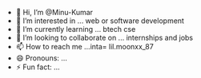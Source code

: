 - 👋 Hi, I’m @Minu-Kumar
- 👀 I’m interested in ... web or software development
- 🌱 I’m currently learning ... btech cse 
- 💞️ I’m looking to collaborate on ... internships and jobs
- 📫 How to reach me ...inta= lil.moonxx_87
- 😄 Pronouns: ...
- ⚡ Fun fact: ...

<!---
Minu-Kumar/Minu-Kumar is a ✨ special ✨ repository because its `README.md` (this file) appears on your GitHub profile.
You can click the Preview link to take a look at your changes.
--->
